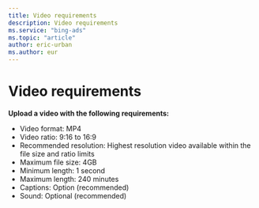 ```yaml
---
title: Video requirements
description: Video requirements
ms.service: "bing-ads"
ms.topic: "article"
author: eric-urban
ms.author: eur
---
```


# Video requirements

**Upload a video with the following requirements:**
- Video format: MP4
- Video ratio: 9:16 to 16:9
- Recommended resolution: Highest resolution video available within the file size and ratio limits
- Maximum file size: 4GB
- Minimum length: 1 second
- Maximum length: 240 minutes
- Captions: Option (recommended)
- Sound: Optional (recommended)


